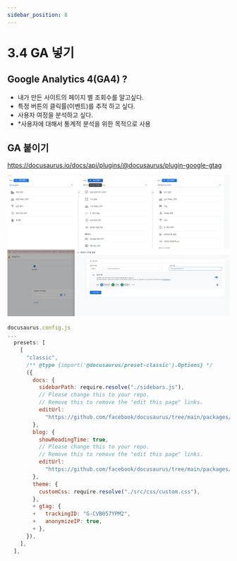 ```yaml
---
sidebar_position: 8
---
```



# 3.4 GA 넣기

## Google Analytics 4(GA4) ?

- 내가 만든 사이트의 페이지 별 조회수를 알고싶다.  
- 특정 버튼의 클릭률(이벤트)를 추적 하고 싶다. 
- 사용자 여정을 분석하고 싶다.  
- *사용자에 대해서 통계적 분석을 위한 목적으로 사용  


## GA 붙이기

https://docusaurus.io/docs/api/plugins/@docusaurus/plugin-google-gtag 

![Alt text](image-13.png)
![Alt text](image-14.png)


```js
docusaurus.config.js
...
  presets: [
    [
      "classic",
      /** @type {import('@docusaurus/preset-classic').Options} */
      ({
        docs: {
          sidebarPath: require.resolve("./sidebars.js"),
          // Please change this to your repo.
          // Remove this to remove the "edit this page" links.
          editUrl:
            "https://github.com/facebook/docusaurus/tree/main/packages/create-docusaurus/templates/shared/",
        },
        blog: {
          showReadingTime: true,
          // Please change this to your repo.
          // Remove this to remove the "edit this page" links.
          editUrl:
            "https://github.com/facebook/docusaurus/tree/main/packages/create-docusaurus/templates/shared/",
        },
        theme: {
          customCss: require.resolve("./src/css/custom.css"),
        },
        + gtag: {
        +   trackingID: "G-CVB057YPM2",
        +   anonymizeIP: true,
        + },
      }),
    ],
  ],
```